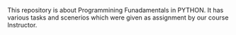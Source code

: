 This repository is about Programmining Funadamentals in PYTHON. It has various tasks and scenerios which were given as assignment by our course Instructor.
